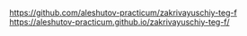https://github.com/aleshutov-practicum/zakrivayuschiy-teg-f
https://aleshutov-practicum.github.io/zakrivayuschiy-teg-f/
